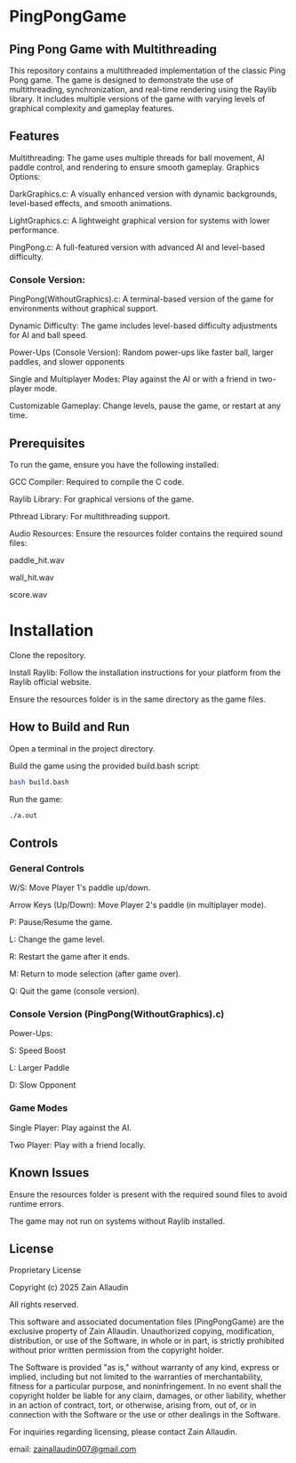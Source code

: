 # PingPongGame
## Ping Pong Game with Multithreading
This repository contains a multithreaded implementation of the classic Ping Pong game. The game is designed to demonstrate the use of multithreading, synchronization, and real-time rendering using the Raylib library. It includes multiple versions of the game with varying levels of graphical complexity and gameplay features.

## Features
Multithreading: The game uses multiple threads for ball movement, AI paddle control, and rendering to ensure smooth gameplay.
Graphics Options:

DarkGraphics.c: A visually enhanced version with dynamic backgrounds, level-based effects, and smooth animations.

LightGraphics.c: A lightweight graphical version for systems with lower performance.

PingPong.c: A full-featured version with advanced AI and level-based difficulty.

### Console Version:
PingPong(WithoutGraphics).c: A terminal-based version of the game for environments without graphical support.

Dynamic Difficulty: The game includes level-based difficulty adjustments for AI and ball speed.

Power-Ups (Console Version): Random power-ups like faster ball, larger paddles, and slower opponents

Single and Multiplayer Modes: Play against the AI or with a friend in two-player mode.

Customizable Gameplay: Change levels, pause the game, or restart at any time.

## Prerequisites

To run the game, ensure you have the following installed:

GCC Compiler: Required to compile the C code.

Raylib Library: For graphical versions of the game.

Pthread Library: For multithreading support.

Audio Resources: Ensure the resources folder contains the required sound files:

paddle_hit.wav

wall_hit.wav

score.wav

# Installation
Clone the repository.

Install Raylib: Follow the installation instructions for your platform from the Raylib official website.

Ensure the resources folder is in the same directory as the game files.

## How to Build and Run

Open a terminal in the project directory.

Build the game using the provided build.bash script:
```bash
bash build.bash
```

Run the game:
```bash
./a.out
```

## Controls
### General Controls

W/S: Move Player 1's paddle up/down.

Arrow Keys (Up/Down): Move Player 2's paddle (in multiplayer mode).

P: Pause/Resume the game.

L: Change the game level.

R: Restart the game after it ends.

M: Return to mode selection (after game over).

Q: Quit the game (console version).

### Console Version (PingPong(WithoutGraphics).c)
Power-Ups:

S: Speed Boost

L: Larger Paddle

D: Slow Opponent

### Game Modes
Single Player: Play against the AI.

Two Player: Play with a friend locally.

## Known Issues
Ensure the resources folder is present with the required sound files to avoid runtime errors.

The game may not run on systems without Raylib installed.

## License

Proprietary License

Copyright (c) 2025 Zain Allaudin

All rights reserved.

This software and associated documentation files (PingPongGame) are the exclusive property of Zain Allaudin. Unauthorized copying, modification, distribution, or use of the Software, in whole or in part, is strictly prohibited without prior written permission from the copyright holder.

The Software is provided "as is," without warranty of any kind, express or implied, including but not limited to the warranties of merchantability, fitness for a particular purpose, and noninfringement. In no event shall the copyright holder be liable for any claim, damages, or other liability, whether in an action of contract, tort, or otherwise, arising from, out of, or in connection with the Software or the use or other dealings in the Software.

For inquiries regarding licensing, please contact Zain Allaudin.

email: zainallaudin007@gmail.com
